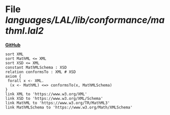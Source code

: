 # File _languages/LAL/lib/conformance/mathml.lal2_
**[GitHub](https://github.com/softlang/yas/blob/master/languages/LAL/lib/conformance/mathml.lal2)**
```
sort XML
sort MathML <= XML
sort XSD <= XML
constant MathMLSchema : XSD
relation conformsTo : XML # XSD
axiom {
 forall x <- XML.
  (x <- MathML) <=> conformsTo(x, MathMLSchema)
}
link XML to 'https://www.w3.org/XML'
link XSD to 'https://www.w3.org/XML/Schema'
link MathML to 'https://www.w3.org/TR/MathML3'
link MathMLSchema to 'https://www.w3.org/Math/XMLSchema'
```

